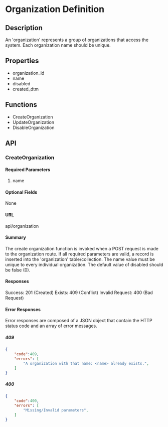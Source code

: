 # Organization Definition

## Description

An 'organization' represents a group of organizations that access the system. Each organization name should be unique.

## Properties

* organization_id
* name
* disabled
* created_dtm

## Functions

* CreateOrganization
* UpdateOrganization
* DisableOrganization

## API

### CreateOrganization

#### Required Parameters

1. name

#### Optional Fields

None

#### URL

api/organization

#### Summary

The create organization function is invoked when a POST request is made to the organization route. If all required parameters are valid, a record is inserted into the 'organization' table/collection.
The name value must be unique to every individual organization. The default value of disabled should be false (0).

#### Responses

Success: 201 (Created)
Exists:  409 (Conflict)
Invalid Request: 400 (Bad Request)

#### Error Responses

Error responses are composed of a JSON object that contain
the HTTP status code and an array of error messages.

##### 409

~~~~json
{
    "code":409,
    "errors": [
        "A organization with that name: <name> already exists.",
    ]
}
~~~~

##### 400

~~~~json
{
    "code":400,
    "errors": [
        "Missing/Invalid parameters",
    ]
}
~~~~
